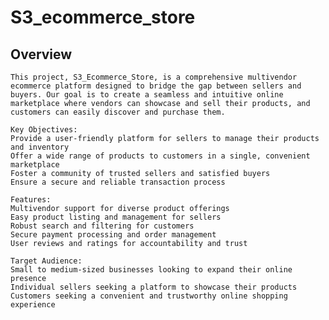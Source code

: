 # S3_ecommerce_store

## Overview
    This project, S3_Ecommerce_Store, is a comprehensive multivendor ecommerce platform designed to bridge the gap between sellers and buyers. Our goal is to create a seamless and intuitive online marketplace where vendors can showcase and sell their products, and customers can easily discover and purchase them.

    Key Objectives:
    Provide a user-friendly platform for sellers to manage their products and inventory
    Offer a wide range of products to customers in a single, convenient marketplace
    Foster a community of trusted sellers and satisfied buyers
    Ensure a secure and reliable transaction process

    Features:
    Multivendor support for diverse product offerings
    Easy product listing and management for sellers
    Robust search and filtering for customers
    Secure payment processing and order management
    User reviews and ratings for accountability and trust

    Target Audience:
    Small to medium-sized businesses looking to expand their online presence
    Individual sellers seeking a platform to showcase their products
    Customers seeking a convenient and trustworthy online shopping experience
